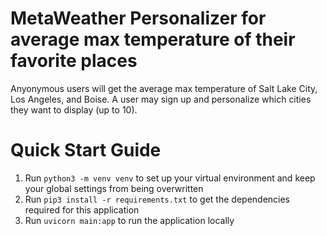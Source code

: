 # MetaWeather Personalizer for average max temperature of their favorite places
Anyonymous users will get the average max temperature of Salt Lake City, Los Angeles, and Boise. A user may sign up and personalize which cities they want to display (up to 10).

# Quick Start Guide
1. Run `python3 -m venv venv` to set up your virtual environment and keep your global settings from being overwritten
2. Run `pip3 install -r requirements.txt` to get the dependencies required for this application
3. Run `uvicorn main:app` to run the application locally
